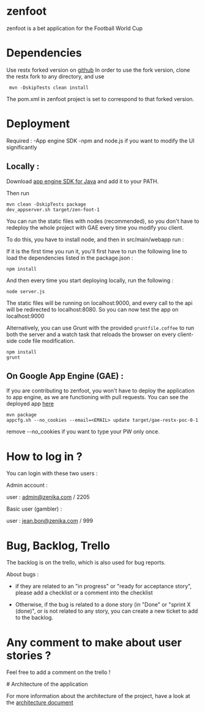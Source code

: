 zenfoot
=============

zenfoot is a bet application for the Football World Cup

# Dependencies

Use restx forked version on [github](https://github.com/boillodmanuel/restx/)
In order to use the fork version, clone the restx fork to any directory, and use

```
 mvn -DskipTests clean install
```
The pom.xml in zenfoot project is set to correspond to that forked version.

# Deployment

Required :
-App engine SDK
-npm and node.js if you want to modify the UI significantly

Locally :
---

Download [app engine SDK for Java](https://developers.google.com/appengine/downloads?hl=fr) and add it to your PATH.

Then run 

```
mvn clean -DskipTests package
dev_appserver.sh target/zen-foot-1
```

You can run the static files with nodes (recommended), so you don't have to redeploy the whole project with GAE every
time you modify you client.

To do this, you have to install node, and then in src/main/webapp run :

If it is the first time you run it, you'll first have to run the following line to load the dependencies listed in the 
package.json :
```
npm install
```
And then every time you start deploying locally, run the following :
```
node server.js
```
The static files will be running on localhost:9000, and every call to the api will be redirected to localhost:8080. So you can
now test the app on localhost:9000

Alternatively, you can use Grunt with the provided `gruntfile.coffee` to run both the server and a watch task that reloads the browser on every client-side code file modification.
```
npm install
grunt
```

On Google App Engine (GAE) :
---

If you are contributing to zenfoot, you won't have to deploy the application to app engine, as we are functioning
with pull requests. You can see the deployed app [here](http://1-dot-zen-foot.appspot.com/)
```
mvn package
appcfg.sh --no_cookies --email=<EMAIL> update target/gae-restx-poc-0-1

```
remove --no_cookies if you want to type your PW only once.

# How to log in ?

You can login with these two users :

Admin account : 

 user : admin@zenika.com / 2205
  
Basic user (gambler) : 

 user : jean.bon@zenika.com / 999

# Bug, Backlog, Trello

The backlog is on the trello, which is also used for bug reports.

About bugs :

- if they are related to an "in progress" or "ready for acceptance story", please add a checklist or a comment
into the checklist

- Otherwise, if the bug is related to a done story (in "Done" or "sprint X (done)", or is not related to any story,
 you can create a new ticket to add to the backlog.

# Any comment to make about user stories ?

Feel free to add a comment on the trello !

# Architecture of the application

For more information about the architecture of the project, have a look at the [architecture document](./architecture.md)
